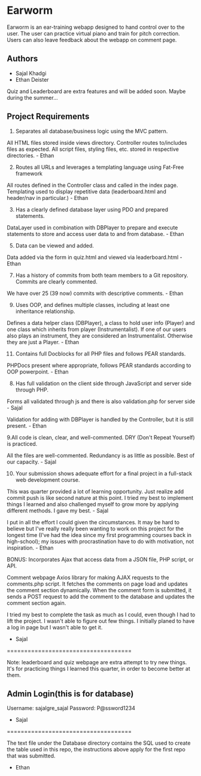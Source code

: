 # Earworm

Earworm is an ear-training webapp designed to hand control over to the user. The user can practice virtual piano and 
train for pitch correction. Users can also leave feedback about the webapp on comment page.

## Authors


- Sajal Khadgi
- Ethan Deister


Quiz and Leaderboard are extra features and will be added soon. Maybe during the summer...


## Project Requirements
1. Separates all database/business logic using the MVC pattern.

All HTML files stored inside views directory. 
Controller routes to/includes files as expected.
All script files, styling files, etc. stored in respective directories. - Ethan


2. Routes all URLs and leverages a templating language using Fat-Free framework

All routes defined in the Controller class and called in the index page. 
Templating used to display repetitive data (leaderboard.html and header/nav in particular.) - Ethan

3. Has a clearly defined database layer using PDO and prepared statements.
   
DataLayer used in combination with DBPlayer to prepare and execute statements to store and access user data to and from database. - Ethan


5. Data can be viewed and added.
   
Data added via the form in quiz.html and viewed via leaderboard.html - Ethan

7. Has a history of commits from both team members to a Git repository. Commits are clearly commented.
   
 We have over 25 (39 now) commits with descriptive comments. - Ethan

9. Uses OOP, and defines multiple classes, including at least one inheritance relationship.
    
Defines a data helper class (DBPlayer), a class to hold user info (Player) and one class which inherits from player (Instrumentalist).
If one of our users also plays an instrument, they are considered an Instrumentalist. Otherwise they are just a Player. - Ethan

11. Contains full Docblocks for all PHP files and follows PEAR standards.

PHPDocs present where appropriate, follows PEAR standards according to OOP powerpoint. - Ethan

8. Has full validation on the client side through JavaScript and server side through PHP.

Forms all validated through js and there is also validation.php for server side - Sajal

Validation for adding with DBPlayer is handled by the Controller, but it is still present. - Ethan

9.All code is clean, clear, and well-commented. DRY (Don't Repeat Yourself) is practiced.

All the files are well-commented. Redundancy is as little as possible. Best of our capacity. - Sajal

10. Your submission shows adequate effort for a final project in a full-stack web development course.

This was quarter provided a lot of learning opportunity. Just realize add commit push is like second nature at this point.
I tried my best to implement things I learned and also challenged myself to grow more by applying different methods.
I gave my best. - Sajal

I put in all the effort I could given the circumstances. It may be hard to believe but I've really really been wanting to work on this project for 
the longest time (I've had the idea since my first programming courses back in high-school); my issues with procrastination have to do with motivation, not inspiration. - Ethan

BONUS: Incorporates Ajax that access data from a JSON file, PHP script, or API.

Comment webpage Axios library for making AJAX requests to the comments.php script. It fetches the comments on page load and updates the comment section dynamically. When the comment form is submitted, it sends a POST request to add the comment to the database and updates the comment section again.

I tried my best to complete the task as much as I could, even though I had to lift the project.
I wasn't able to figure out few things. I initially planed to have a log in page but I wasn't able to 
get it. 

- Sajal

====================================
 
Note: leaderboard and quiz webpage are extra attempt to try new things.
It's for practicing things I learned this quarter, in order to become better at them.
## Admin Login(this is for database)

Username: sajalgre_sajal
Password: P@ssword1234

- Sajal


====================================

The text file under the Database directory contains the SQL used to create the table used in this repo, the instructions above apply for the first repo that was submitted.

- Ethan
